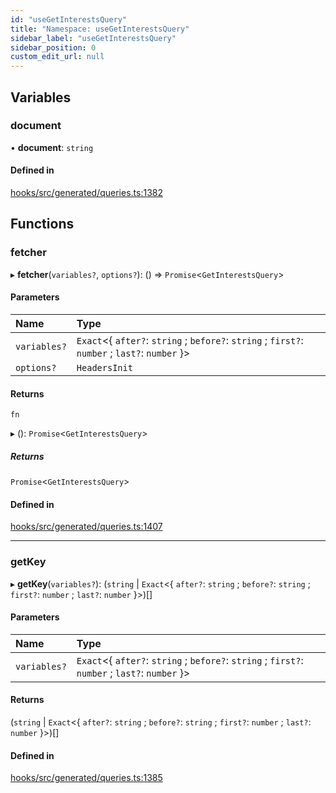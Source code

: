 ```yaml
---
id: "useGetInterestsQuery"
title: "Namespace: useGetInterestsQuery"
sidebar_label: "useGetInterestsQuery"
sidebar_position: 0
custom_edit_url: null
---
```


## Variables

### document

• **document**: `string`

#### Defined in

[hooks/src/generated/queries.ts:1382](https://github.com/AKASHAorg/akasha-core/blob/6ca157f7/libs/hooks/src/generated/queries.ts#L1382)

## Functions

### fetcher

▸ **fetcher**(`variables?`, `options?`): () => `Promise`<`GetInterestsQuery`\>

#### Parameters

| Name | Type |
| :------ | :------ |
| `variables?` | `Exact`<{ `after?`: `string` ; `before?`: `string` ; `first?`: `number` ; `last?`: `number`  }\> |
| `options?` | `HeadersInit` |

#### Returns

`fn`

▸ (): `Promise`<`GetInterestsQuery`\>

##### Returns

`Promise`<`GetInterestsQuery`\>

#### Defined in

[hooks/src/generated/queries.ts:1407](https://github.com/AKASHAorg/akasha-core/blob/6ca157f7/libs/hooks/src/generated/queries.ts#L1407)

___

### getKey

▸ **getKey**(`variables?`): (`string` \| `Exact`<{ `after?`: `string` ; `before?`: `string` ; `first?`: `number` ; `last?`: `number`  }\>)[]

#### Parameters

| Name | Type |
| :------ | :------ |
| `variables?` | `Exact`<{ `after?`: `string` ; `before?`: `string` ; `first?`: `number` ; `last?`: `number`  }\> |

#### Returns

(`string` \| `Exact`<{ `after?`: `string` ; `before?`: `string` ; `first?`: `number` ; `last?`: `number`  }\>)[]

#### Defined in

[hooks/src/generated/queries.ts:1385](https://github.com/AKASHAorg/akasha-core/blob/6ca157f7/libs/hooks/src/generated/queries.ts#L1385)
